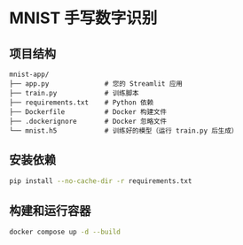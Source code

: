 # MNIST 手写数字识别

## 项目结构
```text
mnist-app/
├── app.py              # 您的 Streamlit 应用
├── train.py            # 训练脚本
├── requirements.txt    # Python 依赖
├── Dockerfile          # Docker 构建文件
├── .dockerignore       # Docker 忽略文件
└── mnist.h5            # 训练好的模型（运行 train.py 后生成）
```

## 安装依赖

```bash
pip install --no-cache-dir -r requirements.txt
```

## 构建和运行容器

```bash
docker compose up -d --build
```

